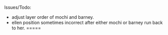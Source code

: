 Issues/Todo:
- adjust layer order of mochi and barney.
- ellen position sometimes incorrect after either mochi or barney run back to her.
=====